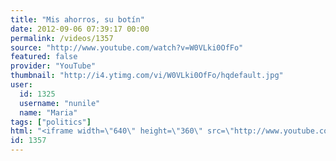 ```yaml
---
title: "Mis ahorros, su botín"
date: 2012-09-06 07:39:17 00:00
permalink: /videos/1357
source: "http://www.youtube.com/watch?v=W0VLki0OfFo"
featured: false
provider: "YouTube"
thumbnail: "http://i4.ytimg.com/vi/W0VLki0OfFo/hqdefault.jpg"
user:
  id: 1325
  username: "nunile"
  name: "Maria"
tags: ["politics"]
html: "<iframe width=\"640\" height=\"360\" src=\"http://www.youtube.com/embed/W0VLki0OfFo?wmode=transparent&fs=1&feature=oembed\" frameborder=\"0\" allowfullscreen></iframe>"
id: 1357
---
```


